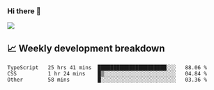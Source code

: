 ### Hi there 👋
<img align="center" src="https://github-readme-stats.vercel.app/api?username=Tumao727&show_icons=true&hide_title=true&theme=dracula" />


## 📈 Weekly development breakdown
<!--START_SECTION:waka-->

```text
TypeScript   25 hrs 41 mins  ██████████████████████░░░   88.06 %
CSS          1 hr 24 mins    █▒░░░░░░░░░░░░░░░░░░░░░░░   04.84 %
Other        58 mins         █░░░░░░░░░░░░░░░░░░░░░░░░   03.36 %
```

<!--END_SECTION:waka-->